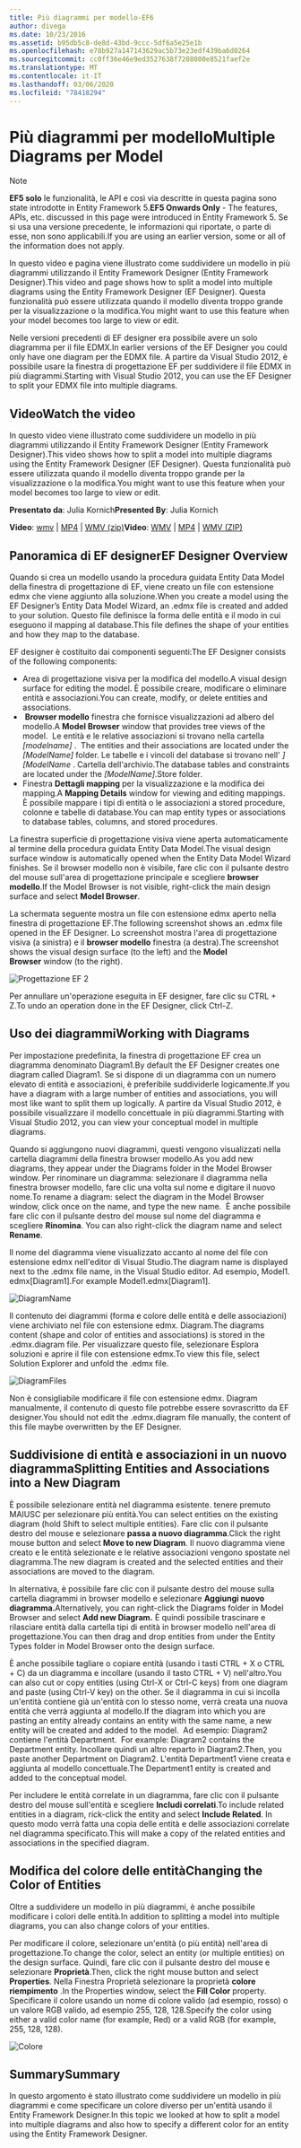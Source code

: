 ```yaml
---
title: Più diagrammi per modello-EF6
author: divega
ms.date: 10/23/2016
ms.assetid: b95db5c8-de8d-43bd-9ccc-5df6a5e25e1b
ms.openlocfilehash: e78b927a147143629ac5b73e23edf439ba6d0264
ms.sourcegitcommit: cc0ff36e46e9ed3527638f7208000e8521faef2e
ms.translationtype: MT
ms.contentlocale: it-IT
ms.lasthandoff: 03/06/2020
ms.locfileid: "78418294"
---
```

# <a name="multiple-diagrams-per-model"></a><span data-ttu-id="ae396-102">Più diagrammi per modello</span><span class="sxs-lookup"><span data-stu-id="ae396-102">Multiple Diagrams per Model</span></span>
> [!NOTE]
> <span data-ttu-id="ae396-103">**EF5 solo** le funzionalità, le API e così via descritte in questa pagina sono state introdotte in Entity Framework 5.</span><span class="sxs-lookup"><span data-stu-id="ae396-103">**EF5 Onwards Only** - The features, APIs, etc. discussed in this page were introduced in Entity Framework 5.</span></span> <span data-ttu-id="ae396-104">Se si usa una versione precedente, le informazioni qui riportate, o parte di esse, non sono applicabili.</span><span class="sxs-lookup"><span data-stu-id="ae396-104">If you are using an earlier version, some or all of the information does not apply.</span></span>

<span data-ttu-id="ae396-105">In questo video e pagina viene illustrato come suddividere un modello in più diagrammi utilizzando il Entity Framework Designer (Entity Framework Designer).</span><span class="sxs-lookup"><span data-stu-id="ae396-105">This video and page shows how to split a model into multiple diagrams using the Entity Framework Designer (EF Designer).</span></span> <span data-ttu-id="ae396-106">Questa funzionalità può essere utilizzata quando il modello diventa troppo grande per la visualizzazione o la modifica.</span><span class="sxs-lookup"><span data-stu-id="ae396-106">You might want to use this feature when your model becomes too large to view or edit.</span></span>

<span data-ttu-id="ae396-107">Nelle versioni precedenti di EF designer era possibile avere un solo diagramma per il file EDMX.</span><span class="sxs-lookup"><span data-stu-id="ae396-107">In earlier versions of the EF Designer you could only have one diagram per the EDMX file.</span></span> <span data-ttu-id="ae396-108">A partire da Visual Studio 2012, è possibile usare la finestra di progettazione EF per suddividere il file EDMX in più diagrammi.</span><span class="sxs-lookup"><span data-stu-id="ae396-108">Starting with Visual Studio 2012, you can use the EF Designer to split your EDMX file into multiple diagrams.</span></span>

## <a name="watch-the-video"></a><span data-ttu-id="ae396-109">Video</span><span class="sxs-lookup"><span data-stu-id="ae396-109">Watch the video</span></span>
<span data-ttu-id="ae396-110">In questo video viene illustrato come suddividere un modello in più diagrammi utilizzando il Entity Framework Designer (Entity Framework Designer).</span><span class="sxs-lookup"><span data-stu-id="ae396-110">This video shows how to split a model into multiple diagrams using the Entity Framework Designer (EF Designer).</span></span> <span data-ttu-id="ae396-111">Questa funzionalità può essere utilizzata quando il modello diventa troppo grande per la visualizzazione o la modifica.</span><span class="sxs-lookup"><span data-stu-id="ae396-111">You might want to use this feature when your model becomes too large to view or edit.</span></span>

<span data-ttu-id="ae396-112">**Presentato da**: Julia Kornich</span><span class="sxs-lookup"><span data-stu-id="ae396-112">**Presented By**: Julia Kornich</span></span>

<span data-ttu-id="ae396-113">**Video**: [wmv](https://download.microsoft.com/download/5/C/2/5C2B52AB-5532-426F-B078-1E253341B5FA/HDI-ITPro-MSDN-winvideo-multiplediagrams.wmv) | [MP4](https://download.microsoft.com/download/5/C/2/5C2B52AB-5532-426F-B078-1E253341B5FA/HDI-ITPro-MSDN-mp4video-multiplediagrams.m4v) | [WMV (zip)](https://download.microsoft.com/download/5/C/2/5C2B52AB-5532-426F-B078-1E253341B5FA/HDI-ITPro-MSDN-winvideo-multiplediagrams.zip)</span><span class="sxs-lookup"><span data-stu-id="ae396-113">**Video**: [WMV](https://download.microsoft.com/download/5/C/2/5C2B52AB-5532-426F-B078-1E253341B5FA/HDI-ITPro-MSDN-winvideo-multiplediagrams.wmv) | [MP4](https://download.microsoft.com/download/5/C/2/5C2B52AB-5532-426F-B078-1E253341B5FA/HDI-ITPro-MSDN-mp4video-multiplediagrams.m4v) | [WMV (ZIP)](https://download.microsoft.com/download/5/C/2/5C2B52AB-5532-426F-B078-1E253341B5FA/HDI-ITPro-MSDN-winvideo-multiplediagrams.zip)</span></span>

## <a name="ef-designer-overview"></a><span data-ttu-id="ae396-114">Panoramica di EF designer</span><span class="sxs-lookup"><span data-stu-id="ae396-114">EF Designer Overview</span></span>

<span data-ttu-id="ae396-115">Quando si crea un modello usando la procedura guidata Entity Data Model della finestra di progettazione di EF, viene creato un file con estensione edmx che viene aggiunto alla soluzione.</span><span class="sxs-lookup"><span data-stu-id="ae396-115">When you create a model using the EF Designer’s Entity Data Model Wizard, an .edmx file is created and added to your solution.</span></span> <span data-ttu-id="ae396-116">Questo file definisce la forma delle entità e il modo in cui eseguono il mapping al database.</span><span class="sxs-lookup"><span data-stu-id="ae396-116">This file defines the shape of your entities and how they map to the database.</span></span>

<span data-ttu-id="ae396-117">EF designer è costituito dai componenti seguenti:</span><span class="sxs-lookup"><span data-stu-id="ae396-117">The EF Designer consists of the following components:</span></span>

-   <span data-ttu-id="ae396-118">Area di progettazione visiva per la modifica del modello.</span><span class="sxs-lookup"><span data-stu-id="ae396-118">A visual design surface for editing the model.</span></span> <span data-ttu-id="ae396-119">È possibile creare, modificare o eliminare entità e associazioni.</span><span class="sxs-lookup"><span data-stu-id="ae396-119">You can create, modify, or delete entities and associations.</span></span>
-   <span data-ttu-id="ae396-120"> **Browser modello** finestra che fornisce visualizzazioni ad albero del modello.</span><span class="sxs-lookup"><span data-stu-id="ae396-120">A **Model Browser** window that provides tree views of the model.</span></span><span data-ttu-id="ae396-121">  Le entità e le relative associazioni si trovano nella cartella *\[modelname\]* .</span><span class="sxs-lookup"><span data-stu-id="ae396-121">  The entities and their associations are located under the *\[ModelName\]* folder.</span></span> <span data-ttu-id="ae396-122">Le tabelle e i vincoli del database si trovano nell' *\]\[ModelName* . Cartella dell'archivio.</span><span class="sxs-lookup"><span data-stu-id="ae396-122">The database tables and constraints are located under the *\[ModelName\]*.Store folder.</span></span>
-   <span data-ttu-id="ae396-123">Finestra **Dettagli mapping** per la visualizzazione e la modifica dei mapping.</span><span class="sxs-lookup"><span data-stu-id="ae396-123">A **Mapping Details** window for viewing and editing mappings.</span></span> <span data-ttu-id="ae396-124">È possibile mappare i tipi di entità o le associazioni a stored procedure, colonne e tabelle di database.</span><span class="sxs-lookup"><span data-stu-id="ae396-124">You can map entity types or associations to database tables, columns, and stored procedures.</span></span> 

<span data-ttu-id="ae396-125">La finestra superficie di progettazione visiva viene aperta automaticamente al termine della procedura guidata Entity Data Model.</span><span class="sxs-lookup"><span data-stu-id="ae396-125">The visual design surface window is automatically opened when the Entity Data Model Wizard finishes.</span></span> <span data-ttu-id="ae396-126">Se il browser modello non è visibile, fare clic con il pulsante destro del mouse sull'area di progettazione principale e scegliere **browser modello**.</span><span class="sxs-lookup"><span data-stu-id="ae396-126">If the Model Browser is not visible, right-click the main design surface and select **Model Browser**.</span></span>

<span data-ttu-id="ae396-127">La schermata seguente mostra un file con estensione edmx aperto nella finestra di progettazione EF.</span><span class="sxs-lookup"><span data-stu-id="ae396-127">The following screenshot shows an .edmx file opened in the EF Designer.</span></span> <span data-ttu-id="ae396-128">Lo screenshot mostra l'area di progettazione visiva (a sinistra) e il **browser modello** finestra (a destra).</span><span class="sxs-lookup"><span data-stu-id="ae396-128">The screenshot shows the visual design surface (to the left) and the **Model Browser** window (to the right).</span></span>

![Progettazione EF 2](~/ef6/media/efdesigner2.png)

<span data-ttu-id="ae396-130">Per annullare un'operazione eseguita in EF designer, fare clic su CTRL + Z.</span><span class="sxs-lookup"><span data-stu-id="ae396-130">To undo an operation done in the EF Designer, click Ctrl-Z.</span></span>

## <a name="working-with-diagrams"></a><span data-ttu-id="ae396-131">Uso dei diagrammi</span><span class="sxs-lookup"><span data-stu-id="ae396-131">Working with Diagrams</span></span>

<span data-ttu-id="ae396-132">Per impostazione predefinita, la finestra di progettazione EF crea un diagramma denominato Diagram1.</span><span class="sxs-lookup"><span data-stu-id="ae396-132">By default the EF Designer creates one diagram called Diagram1.</span></span> <span data-ttu-id="ae396-133">Se si dispone di un diagramma con un numero elevato di entità e associazioni, è preferibile suddividerle logicamente.</span><span class="sxs-lookup"><span data-stu-id="ae396-133">If you have a diagram with a large number of entities and associations, you will most like want to split them up logically.</span></span> <span data-ttu-id="ae396-134">A partire da Visual Studio 2012, è possibile visualizzare il modello concettuale in più diagrammi.</span><span class="sxs-lookup"><span data-stu-id="ae396-134">Starting with Visual Studio 2012, you can view your conceptual model in multiple diagrams.</span></span>   

<span data-ttu-id="ae396-135">Quando si aggiungono nuovi diagrammi, questi vengono visualizzati nella cartella diagrammi della finestra browser modello.</span><span class="sxs-lookup"><span data-stu-id="ae396-135">As you add new diagrams, they appear under the Diagrams folder in the Model Browser window.</span></span> <span data-ttu-id="ae396-136">Per rinominare un diagramma: selezionare il diagramma nella finestra browser modello, fare clic una volta sul nome e digitare il nuovo nome.</span><span class="sxs-lookup"><span data-stu-id="ae396-136">To rename a diagram: select the diagram in the Model Browser window, click once on the name, and type the new name.</span></span> <span data-ttu-id="ae396-137"> È anche possibile fare clic con il pulsante destro del mouse sul nome del diagramma e scegliere **Rinomina**.</span><span class="sxs-lookup"><span data-stu-id="ae396-137"> You can also right-click the diagram name and select **Rename**.</span></span>

<span data-ttu-id="ae396-138">Il nome del diagramma viene visualizzato accanto al nome del file con estensione edmx nell'editor di Visual Studio.</span><span class="sxs-lookup"><span data-stu-id="ae396-138">The diagram name is displayed next to the .edmx file name, in the Visual Studio editor.</span></span> <span data-ttu-id="ae396-139">Ad esempio, Model1. edmx\[Diagram1\].</span><span class="sxs-lookup"><span data-stu-id="ae396-139">For example Model1.edmx\[Diagram1\].</span></span>

![DiagramName](~/ef6/media/diagramname.png)

<span data-ttu-id="ae396-141">Il contenuto dei diagrammi (forma e colore delle entità e delle associazioni) viene archiviato nel file con estensione edmx. Diagram.</span><span class="sxs-lookup"><span data-stu-id="ae396-141">The diagrams content (shape and color of entities and associations) is stored in the .edmx.diagram file.</span></span> <span data-ttu-id="ae396-142">Per visualizzare questo file, selezionare Esplora soluzioni e aprire il file con estensione edmx.</span><span class="sxs-lookup"><span data-stu-id="ae396-142">To view this file, select Solution Explorer and unfold the .edmx file.</span></span> 

![DiagramFiles](~/ef6/media/diagramfiles.png)

<span data-ttu-id="ae396-144">Non è consigliabile modificare il file con estensione edmx. Diagram manualmente, il contenuto di questo file potrebbe essere sovrascritto da EF designer.</span><span class="sxs-lookup"><span data-stu-id="ae396-144">You should not edit the .edmx.diagram file manually, the content of this file maybe overwritten by the EF Designer.</span></span>
 
## <a name="splitting-entities-and-associations-into-a-new-diagram"></a><span data-ttu-id="ae396-145">Suddivisione di entità e associazioni in un nuovo diagramma</span><span class="sxs-lookup"><span data-stu-id="ae396-145">Splitting Entities and Associations into a New Diagram</span></span>

<span data-ttu-id="ae396-146">È possibile selezionare entità nel diagramma esistente. tenere premuto MAIUSC per selezionare più entità.</span><span class="sxs-lookup"><span data-stu-id="ae396-146">You can select entities on the existing diagram (hold Shift to select multiple entities).</span></span> <span data-ttu-id="ae396-147">Fare clic con il pulsante destro del mouse e selezionare **passa a nuovo diagramma**.</span><span class="sxs-lookup"><span data-stu-id="ae396-147">Click the right mouse button and select **Move to new Diagram**.</span></span> <span data-ttu-id="ae396-148">Il nuovo diagramma viene creato e le entità selezionate e le relative associazioni vengono spostate nel diagramma.</span><span class="sxs-lookup"><span data-stu-id="ae396-148">The new diagram is created and the selected entities and their associations are moved to the diagram.</span></span>

<span data-ttu-id="ae396-149">In alternativa, è possibile fare clic con il pulsante destro del mouse sulla cartella diagrammi in browser modello e selezionare **Aggiungi nuovo diagramma.**</span><span class="sxs-lookup"><span data-stu-id="ae396-149">Alternatively, you can right-click the Diagrams folder in Model Browser and select **Add new Diagram.**</span></span> <span data-ttu-id="ae396-150">È quindi possibile trascinare e rilasciare entità dalla cartella tipi di entità in browser modello nell'area di progettazione.</span><span class="sxs-lookup"><span data-stu-id="ae396-150">You can then drag and drop entities from under the Entity Types folder in Model Browser onto the design surface.</span></span>

<span data-ttu-id="ae396-151">È anche possibile tagliare o copiare entità (usando i tasti CTRL + X o CTRL + C) da un diagramma e incollare (usando il tasto CTRL + V) nell'altro.</span><span class="sxs-lookup"><span data-stu-id="ae396-151">You can also cut or copy entities (using Ctrl-X or Ctrl-C keys) from one diagram and paste (using Ctrl-V key) on the other.</span></span> <span data-ttu-id="ae396-152">Se il diagramma in cui si incolla un'entità contiene già un'entità con lo stesso nome, verrà creata una nuova entità che verrà aggiunta al modello.</span><span class="sxs-lookup"><span data-stu-id="ae396-152">If the diagram into which you are pasting an entity already contains an entity with the same name, a new entity will be created and added to the model.</span></span><span data-ttu-id="ae396-153">  Ad esempio: Diagram2 contiene l'entità Department.</span><span class="sxs-lookup"><span data-stu-id="ae396-153">  For example: Diagram2 contains the Department entity.</span></span> <span data-ttu-id="ae396-154">Incollare quindi un altro reparto in Diagram2.</span><span class="sxs-lookup"><span data-stu-id="ae396-154">Then, you paste another Department on Diagram2.</span></span> <span data-ttu-id="ae396-155">L'entità Department1 viene creata e aggiunta al modello concettuale.</span><span class="sxs-lookup"><span data-stu-id="ae396-155">The Department1 entity is created and added to the conceptual model.</span></span>   

<span data-ttu-id="ae396-156">Per includere le entità correlate in un diagramma, fare clic con il pulsante destro del mouse sull'entità e scegliere **Includi correlati**.</span><span class="sxs-lookup"><span data-stu-id="ae396-156">To include related entities in a diagram, rick-click the entity and select **Include Related**.</span></span> <span data-ttu-id="ae396-157">In questo modo verrà fatta una copia delle entità e delle associazioni correlate nel diagramma specificato.</span><span class="sxs-lookup"><span data-stu-id="ae396-157">This will make a copy of the related entities and associations in the specified diagram.</span></span>

## <a name="changing-the-color-of-entities"></a><span data-ttu-id="ae396-158">Modifica del colore delle entità</span><span class="sxs-lookup"><span data-stu-id="ae396-158">Changing the Color of Entities</span></span>

<span data-ttu-id="ae396-159">Oltre a suddividere un modello in più diagrammi, è anche possibile modificare i colori delle entità.</span><span class="sxs-lookup"><span data-stu-id="ae396-159">In addition to splitting a model into multiple diagrams, you can also change colors of your entities.</span></span>

<span data-ttu-id="ae396-160">Per modificare il colore, selezionare un'entità (o più entità) nell'area di progettazione.</span><span class="sxs-lookup"><span data-stu-id="ae396-160">To change the color, select an entity (or multiple entities) on the design surface.</span></span> <span data-ttu-id="ae396-161">Quindi, fare clic con il pulsante destro del mouse e selezionare **Proprietà**.</span><span class="sxs-lookup"><span data-stu-id="ae396-161">Then, click the right mouse button and select **Properties**.</span></span> <span data-ttu-id="ae396-162">Nella Finestra Proprietà selezionare la proprietà **colore riempimento** .</span><span class="sxs-lookup"><span data-stu-id="ae396-162">In the Properties window, select the **Fill Color** property.</span></span> <span data-ttu-id="ae396-163">Specificare il colore usando un nome di colore valido (ad esempio, rosso) o un valore RGB valido, ad esempio 255, 128, 128.</span><span class="sxs-lookup"><span data-stu-id="ae396-163">Specify the color using either a valid color name (for example, Red) or a valid RGB (for example, 255, 128, 128).</span></span> 

![Colore](~/ef6/media/color.png)

## <a name="summary"></a><span data-ttu-id="ae396-165">Summary</span><span class="sxs-lookup"><span data-stu-id="ae396-165">Summary</span></span>

<span data-ttu-id="ae396-166">In questo argomento è stato illustrato come suddividere un modello in più diagrammi e come specificare un colore diverso per un'entità usando il Entity Framework Designer.</span><span class="sxs-lookup"><span data-stu-id="ae396-166">In this topic we looked at how to split a model into multiple diagrams and also how to specify a different color for an entity using the Entity Framework Designer.</span></span> 
